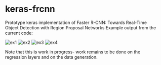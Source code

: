 # keras-frcnn
Prototype keras implementation of Faster R-CNN: Towards Real-Time Object Detection with Region Proposal Networks
Example output from the current code:

![ex1](http://i.imgur.com/UtGXhtd.jpg)
![ex2](http://i.imgur.com/Szf78o2.jpg)
![ex3](http://i.imgur.com/OjVXTbn.jpg)
![ex4](http://i.imgur.com/9Fbe2Ow.jpg)

Note that this is work in progress- work remains to be done on the regression layers and on the data generation.
